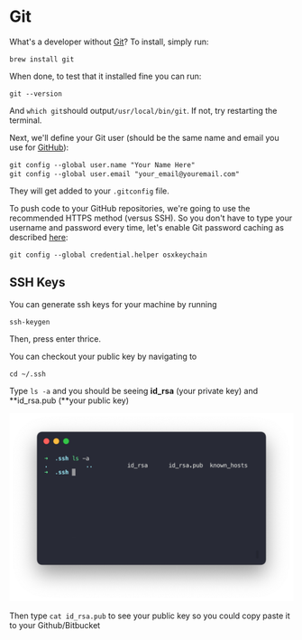 # Git

What's a developer without [Git](http://git-scm.com/)? To install, simply run:

```
brew install git
```

When done, to test that it installed fine you can run:

```
git --version
```

And `which git`should output`/usr/local/bin/git`. If not, try restarting the terminal.

Next, we'll define your Git user (should be the same name and email you use for [GitHub](https://github.com/)):

```
git config --global user.name "Your Name Here"
git config --global user.email "your_email@youremail.com"
```

They will get added to your `.gitconfig`  file.

To push code to your GitHub repositories, we're going to use the recommended HTTPS method (versus SSH). So you don't have to type your username and password every time, let's enable Git password caching as described [here](https://help.github.com/articles/set-up-git):

```
git config --global credential.helper osxkeychain
```

## SSH Keys <a href="#ssh-config-for-github" id="ssh-config-for-github"></a>

You can generate ssh keys for your machine by running

```
ssh-keygen
```

Then, press enter thrice.

You can checkout your public key by navigating to

```
cd ~/.ssh
```

Type `ls -a` and you should be seeing **id\_rsa** (your private key) and **id\_rsa.pub (**your public key)

![](<../../.gitbook/assets/image (21).png>)

Then type `cat id_rsa.pub` to see your public key so you could copy paste it to your Github/Bitbucket



